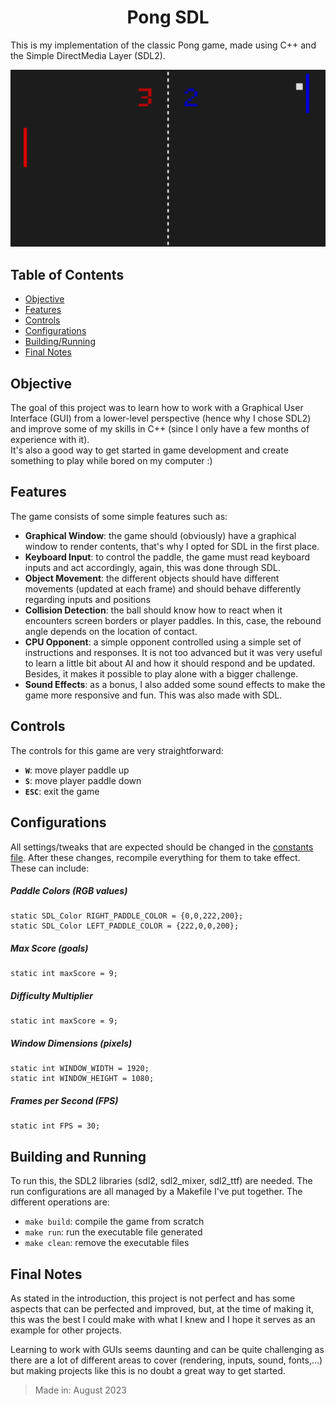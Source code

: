 <h1 align="center">
  Pong SDL
</h1>

This is my implementation of the classic Pong game, made using C++ and the Simple DirectMedia Layer (SDL2).  

<p align="center">
<img height=auto width=max src="./imgs/PongSDL.png" />
</p>

## Table of Contents

- [Objective](#objective)
- [Features](#features)
- [Controls](#controls)
- [Configurations](#configurations)
- [Building/Running](#building-and-running)
- [Final Notes](#final-notes)

## Objective

The goal of this project was to learn how to work with a Graphical User Interface (GUI) from a lower-level perspective (hence why I chose SDL2) and improve some of my skills in C++ (since I only have a few months of experience with it).  
It's also a good way to get started in game development and create something to play while bored on my computer :)

## Features
The game consists of some simple features such as:  
 
 - **Graphical Window**: the game should (obviously) have a graphical window to render contents, that's why I opted for SDL in the first place.
 - **Keyboard Input**: to control the paddle, the game must read keyboard inputs and act accordingly, again, this was done through SDL.
 - **Object Movement**: the different objects should have different movements (updated at each frame) and should behave differently regarding inputs and positions
 - **Collision Detection**: the ball should know how to react when it encounters screen borders or player paddles. In this, case, the rebound angle depends on the location of contact.
 - **CPU Opponent**: a simple opponent controlled using a simple set of instructions and responses. It is not too advanced but it was very useful to learn a little bit about AI and how it should respond and be updated. Besides, it makes it possible to play alone with a bigger challenge.
 - **Sound Effects**: as a bonus, I also added some sound effects to make the game more responsive and fun. This was also made with SDL.

## Controls

The controls for this game are very straightforward:

- **```W```**: move player paddle up 
- **```S```**: move player paddle down 
- **```ESC```**: exit the game 


## Configurations

All settings/tweaks that are expected should be changed in the [constants file](/src/constants.h). After these changes, recompile everything for them to take effect. These can include:

##### Paddle Colors (RGB values)

```
static SDL_Color RIGHT_PADDLE_COLOR = {0,0,222,200};
static SDL_Color LEFT_PADDLE_COLOR = {222,0,0,200};
```

##### Max Score (goals)

```
static int maxScore = 9;
```

##### Difficulty Multiplier

```
static int maxScore = 9;
```

##### Window Dimensions (pixels)

```
static int WINDOW_WIDTH = 1920;
static int WINDOW_HEIGHT = 1080;
```

##### Frames per Second (FPS)

```
static int FPS = 30;
```

## Building and Running

To run this, the SDL2 libraries (sdl2, sdl2_mixer, sdl2_ttf) are needed. The run configurations are all managed by a Makefile I've put together. The different operations are:

- ```make build```: compile the game from scratch
- ```make run```: run the executable file generated
- ```make clean```: remove the executable files

## Final Notes

As stated in the introduction, this project is not perfect and has some aspects that can be perfected and improved, but, at the time of making it, this was the best I could make with what I knew and I hope it serves as an example for other projects.  

Learning to work with GUIs seems daunting and can be quite challenging as there are a lot of different areas to cover (rendering, inputs, sound, fonts,...) but making projects like this is no doubt a great way to get started.

> Made in: August 2023